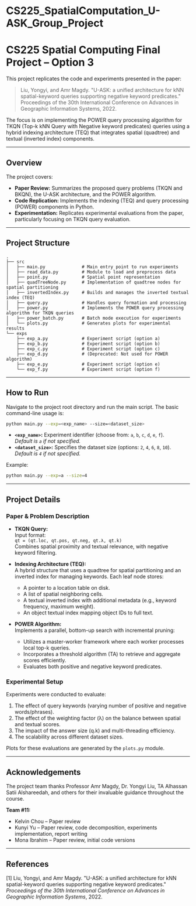 # CS225_SpatialComputation_U-ASK_Group_Project

# CS225 Spatial Computing Final Project – Option 3

This project replicates the code and experiments presented in the paper:

> Liu, Yongyi, and Amr Magdy. "U-ASK: a unified architecture for kNN spatial-keyword queries supporting negative keyword predicates." Proceedings of the 30th International Conference on Advances in Geographic Information Systems, 2022.

The focus is on implementing the POWER query processing algorithm for TKQN (Top-k kNN Query with Negative keyword predicates) queries using a hybrid indexing architecture (TEQ) that integrates spatial (quadtree) and textual (inverted index) components.

---

## Overview

The project covers:
- **Paper Review:** Summarizes the proposed query problems (TKQN and BKQN), the U-ASK architecture, and the POWER algorithm.
- **Code Replication:** Implements the indexing (TEQ) and query processing (POWER) components in Python.
- **Experimentation:** Replicates experimental evaluations from the paper, particularly focusing on TKQN query evaluation.

---

## Project Structure

```
.
├── src
│   ├── main.py              # Main entry point to run experiments
│   ├── read_data.py         # Module to load and preprocess data
│   ├── point.py             # Spatial point representation
│   ├── quadTreeNode.py      # Implementation of quadtree nodes for spatial partitioning
│   ├── invertedIndex.py     # Builds and manages the inverted textual index (TEQ)
│   ├── query.py             # Handles query formation and processing
│   ├── power.py             # Implements the POWER query processing algorithm for TKQN queries
│   ├── power_batch.py       # Batch mode execution for experiments
│   └── plots.py             # Generates plots for experimental results
└── exps
    ├── exp_a.py             # Experiment script (option a)
    ├── exp_b.py             # Experiment script (option b)
    ├── exp_c.py             # Experiment script (option c)
    ├── exp_d.py             # (Deprecated: Not used for POWER algorithm)
    ├── exp_e.py             # Experiment script (option e)
    └── exp_f.py             # Experiment script (option f)
```

---

## How to Run

Navigate to the project root directory and run the main script. The basic command-line usage is:

```bash
python main.py --exp=<exp_name> --size=<dataset_size>
```

- **`<exp_name>`:** Experiment identifier (choose from: `a`, `b`, `c`, `d`, `e`, `f`).  
  *Default is `a` if not specified.*
- **`<dataset_size>`:** Specifies the dataset size (options: `2`, `4`, `6`, `8`, `10`).  
  *Default is `4` if not specified.*

Example:

```bash
python main.py --exp=a --size=4
```

---

## Project Details

### Paper & Problem Description

- **TKQN Query:**  
  Input format:  
  `qt = (qt.loc, qt.pos, qt.neg, qt.λ, qt.k)`  
  Combines spatial proximity and textual relevance, with negative keyword filtering.

- **Indexing Architecture (TEQ):**  
  A hybrid structure that uses a quadtree for spatial partitioning and an inverted index for managing keywords. Each leaf node stores:
  - A pointer to a location table on disk.
  - A list of spatial neighboring cells.
  - A textual inverted index with additional metadata (e.g., keyword frequency, maximum weight).
  - An object textual index mapping object IDs to full text.

- **POWER Algorithm:**  
  Implements a parallel, bottom-up search with incremental pruning:
  - Utilizes a master-worker framework where each worker processes local top-k queries.
  - Incorporates a threshold algorithm (TA) to retrieve and aggregate scores efficiently.
  - Evaluates both positive and negative keyword predicates.

### Experimental Setup

Experiments were conducted to evaluate:
1. The effect of query keywords (varying number of positive and negative words/phrases).
2. The effect of the weighting factor (λ) on the balance between spatial and textual scores.
3. The impact of the answer size (q.k) and multi-threading efficiency.
4. The scalability across different dataset sizes.

Plots for these evaluations are generated by the `plots.py` module.

---

## Acknowledgements

The project team thanks Professor Amr Magdy, Dr. Yongyi Liu, TA Alhassan Satii Alshareedah, and others for their invaluable guidance throughout the course.

**Team #11:**
- Kelvin Chou – Paper review
- Kunyi Yu – Paper review, code decomposition, experiments implementation, report writing
- Mona Ibrahim – Paper review, initial code versions

---

## References

[1] Liu, Yongyi, and Amr Magdy. "U-ASK: a unified architecture for kNN spatial-keyword queries supporting negative keyword predicates." *Proceedings of the 30th International Conference on Advances in Geographic Information Systems*, 2022.
